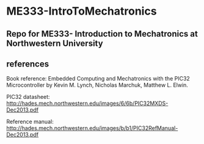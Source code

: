 # ME333-IntroToMechatronics
## Repo for ME333- Introduction to Mechatronics at Northwestern University

## references
Book reference: Embedded Computing and Mechatronics with the PIC32 Microcontroller by Kevin M. Lynch, Nicholas Marchuk, Matthew L. Elwin.

PIC32 datasheet: http://hades.mech.northwestern.edu/images/6/6b/PIC32MXDS-Dec2013.pdf

Reference manual: http://hades.mech.northwestern.edu/images/b/b1/PIC32RefManual-Dec2013.pdf
